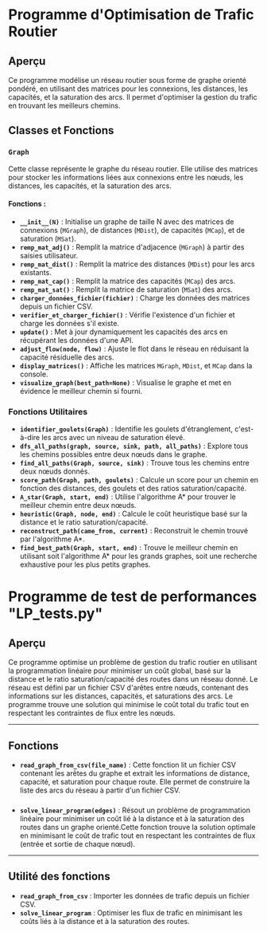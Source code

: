 # Programme d'Optimisation de Trafic Routier



## Aperçu
Ce programme modélise un réseau routier sous forme de graphe orienté pondéré, en utilisant des matrices pour les connexions, les distances, les capacités, et la saturation des arcs. Il permet d'optimiser la gestion du trafic en trouvant les meilleurs chemins.



## Classes et Fonctions

### `Graph`
Cette classe représente le graphe du réseau routier. Elle utilise des matrices pour stocker les informations liées aux connexions entre les nœuds, les distances, les capacités, et la saturation des arcs.

#### Fonctions :
- **`__init__(N)`** : Initialise un graphe de taille N avec des matrices de connexions (`MGraph`), de distances (`MDist`), de capacités (`MCap`), et de saturation (`MSat`).
- **`remp_mat_adj()`** : Remplit la matrice d'adjacence (`MGraph`) à partir des saisies utilisateur.
- **`remp_mat_dist()`** : Remplit la matrice des distances (`MDist`) pour les arcs existants.
- **`remp_mat_cap()`** : Remplit la matrice des capacités (`MCap`) des arcs.
- **`remp_mat_sat()`** : Remplit la matrice de saturation (`MSat`) des arcs.
- **`charger_données_fichier(fichier)`** : Charge les données des matrices depuis un fichier CSV.
- **`verifier_et_charger_fichier()`** : Vérifie l'existence d'un fichier et charge les données s'il existe.
- **`update()`** : Met à jour dynamiquement les capacités des arcs en récupérant les données d'une API.
- **`adjust_flow(node, flow)`** : Ajuste le flot dans le réseau en réduisant la capacité résiduelle des arcs.
- **`display_matrices()`** : Affiche les matrices `MGraph`, `MDist`, et `MCap` dans la console.
- **`visualize_graph(best_path=None)`** : Visualise le graphe et met en évidence le meilleur chemin si fourni.

### Fonctions Utilitaires
- **`identifier_goulets(Graph)`** : Identifie les goulets d'étranglement, c'est-à-dire les arcs avec un niveau de saturation élevé.
- **`dfs_all_paths(graph, source, sink, path, all_paths)`** : Explore tous les chemins possibles entre deux nœuds dans le graphe.
- **`find_all_paths(Graph, source, sink)`** : Trouve tous les chemins entre deux nœuds donnés.
- **`score_path(Graph, path, goulets)`** : Calcule un score pour un chemin en fonction des distances, des goulets et des ratios saturation/capacité.
- **`A_star(Graph, start, end)`** : Utilise l'algorithme A* pour trouver le meilleur chemin entre deux nœuds.
- **`heuristic(Graph, node, end)`** : Calcule le coût heuristique basé sur la distance et le ratio saturation/capacité.
- **`reconstruct_path(came_from, current)`** : Reconstruit le chemin trouvé par l'algorithme A*.
- **`find_best_path(Graph, start, end)`** : Trouve le meilleur chemin en utilisant soit l'algorithme A* pour les grands graphes, soit une recherche exhaustive pour les plus petits graphes.

#  Programme de test de performances "LP_tests.py" 

## Aperçu

Ce programme optimise un problème de gestion du trafic routier en utilisant la programmation linéaire pour minimiser un coût global, basé sur la distance et le ratio saturation/capacité des routes dans un réseau donné. Le réseau est défini par un fichier CSV d'arêtes entre nœuds, contenant des informations sur les distances, capacités, et saturations des arcs. Le programme trouve une solution qui minimise le coût total du trafic tout en respectant les contraintes de flux entre les nœuds.

---

## Fonctions


- **`read_graph_from_csv(file_name)`** : Cette fonction lit un fichier CSV contenant les arêtes du graphe et extrait les informations de distance, capacité, et saturation pour chaque route. Elle permet de construire la liste des arcs du réseau à partir d'un fichier CSV.

### 
- **`solve_linear_program(edges)`** : Résout un problème de programmation linéaire pour minimiser un coût lié à la distance et à la saturation des routes dans un graphe orienté.Cette fonction trouve la solution optimale en minimisant le coût de trafic tout en respectant les contraintes de flux (entrée et sortie de chaque nœud).


---

## Utilité des fonctions

- **`read_graph_from_csv`** : Importer les données de trafic depuis un fichier CSV.
- **`solve_linear_program`** : Optimiser les flux de trafic en minimisant les coûts liés à la distance et à la saturation des routes.


